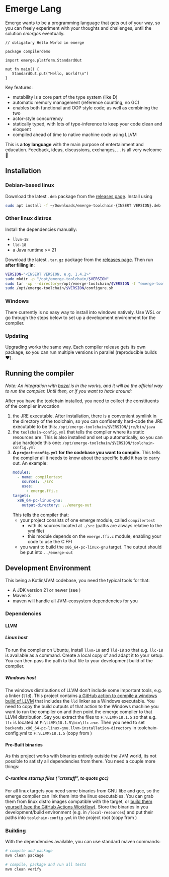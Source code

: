 # Emerge Lang

Emerge wants to be a programming language that gets out of your way, so you can freely experiment with your
thoughts and challenges, until the solution _emerges_ eventually.  

```
// obligatory Hello World in emerge
 
package compilerdemo

import emerge.platform.StandardOut

mut fn main() {
   StandardOut.put("Hello, World!\n")
}
```

Key features:

* mutability is a core part of the type system (like D)
* automatic memory management (reference counting, no GC)
* enables both functional and OOP style code; as well as combining the two
* actor-style concurrency 
* statically typed, with lots of type-inference to keep your code clean and eloquent
* compiled ahead of time to native machine code using LLVM

This is **a toy language** with the main purpose of entertainment and education.
Feedback, ideas, discussions, exchanges, ... is all very welcome 🙂

## Installation

### Debian-based linux

Download the latest `.deb` package from the [releases page][1].
Install using

```bash
sudo apt install -f ~/Downloads/emerge-toolchain-{INSERT VERSION}.deb
```

### Other linux distros

Install the dependencies manually:

* `llvm-18`
* `lld-18`
* a Java runtime >= 21

Download the latest `.tar.gz` package from the [releases page][1]. Then run **after filling in**:

```sh
VERSION="<INSERT VERSION, e.g. 1.4.2>"
sudo mkdir -p "/opt/emerge-toolchain/$VERSION"
sudo tar -xp --directory=/opt/emerge-toolchain/$VERSION -f "emerge-toolchain-$VERSION.tar.gz" 
sudo /opt/emerge-toolchain/$VERSION/configure.sh
```

### Windows

There currently is no easy way to install into windows natively. Use WSL or go through the steps below
to set up a development environment for the compiler.

### Updating

Upgrading works the same way. Each compiler release gets its own package, so you can run multiple versions
in parallel (reproducible builds ❤️).

## Running the compiler

*Note: An integration with [bazel](https://bazel.build) is in the works, and it will be the official way to run
the compiler. Until then, or if you want to hack around:*

After you have the toolchain installed, you need to collect the constituents of the compiler invocation
1. the JRE executable. After installation, there is a convenient symlink in the directory of the toolchain,
   so you can confidently hard-code the JRE executable to be this: 
   `/opt/emerge-toolchain/$VERSION/jre/bin/java`
2. the `toolchain-config.yml` that tells the compiler where its static resources are. This is also installed
   and set up automatically, so you can also hardcode this one:
   `/opt/emerge-toolchain/$VERSION/toolchain-config.yml`
3. **A `project-config.yml` for the codebase you want to compile.** This tells the compiler all it needs to know
   about the specific build it has to carry out. An example:
   ```yaml
   modules:
     - name: compilertest
       sources: ./src
       uses:
         - emerge.ffi.c
   targets:
     x86_64-pc-linux-gnu:
       output-directory: ../emerge-out
   ```
   This tells the compiler that:
    * your project consists of one emerge module, called `compilertest`
        * with its sources located at `./src` (paths are always relative to the yml file)
        * this module depends on the `emerge.ffi.c` module, enabling your code to use the C FFI
    * you want to build the `x86_64-pc-linux-gnu` target. The output should be put into `../emerge-out`

## Development Environment

This being a Kotlin/JVM codebase, you need the typical tools for that:

* A JDK version 21 or newer (see [](.java-version))
* Maven 3
* maven will handle all JVM-ecosystem dependencies for you

### Dependencies

#### LLVM

##### Linux host

To run the compiler on Ubuntu, install `llvm-18` and `lld-18` so that e.g. `llc-18` is available as a command.
Create a local copy of [](toolchain-config.yml.dist) and adapt it to your setup. You can then pass the path to
that file to your development build of the compiler.

##### Windows host

The windows distributions of LLVM don't include some important tools, e.g. a linker (`lld`). This project
contains [a GitHub action to compile a windows build of LLVM](.github/workflows/build-llvm-windows.yaml)
that includes the `lld` linker as a Windows executable.  You need to copy the build outputs of that action
to the Windows machine you want to run the compiler on and then point the emerge compiler to that LLVM
distribution. Say you extract the files to `F:\LLVM\18.1.5` so that e.g. `llc` is located at
`F:\LLVM\18.1.5\bin\llc.exe`. Then you need to set `backends.x86_64-pc-linux-gnu.llvm-installation-directory`
in toolchain-config.yml to `F:\LLVM\18.1.5` (copy from [](toolchain-config.yml.dist))

#### Pre-Built binaries

As this project works with binaries entirely outside the JVM world, its not possible to satisfy
all dependencies from there. You need a couple more things:

##### C-runtime startup files ("crtstuff", to quote gcc)

For all linux targets you need some binaries from GNU libc and gcc, so the emerge compiler can link them
into the linux executables. You can grab them from linux distro images compatible with the target, or [build
them yourself (see the GitHub Actions Workflow)](.github/workflows/build-emerge.yaml).
Store the binaries in you development/build environment (e.g. in `/local-resources`) and put their paths
into `toolchain-config.yml` in the project root (copy from [](toolchain-config.yml.dist))

### Building

With the dependencies available, you can use standard maven commands:

```bash
# compile and package
mvn clean package

# compile, package and run all tests
mvn clean verify
```

[1]: https://github.com/emerge-lang/compiler/releases
